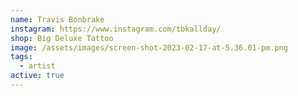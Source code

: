 ```yaml
---
name: Travis Bonbrake
instagram: https://www.instagram.com/tbkallday/
shop: Big Deluxe Tattoo
image: /assets/images/screen-shot-2023-02-17-at-5.36.01-pm.png
tags:
  - artist
active: true
---
```

